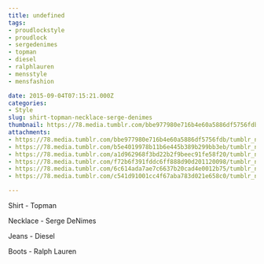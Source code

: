 ```yaml
---
title: undefined
tags:
- proudlockstyle
- proudlock
- sergedenimes
- topman
- diesel
- ralphlauren
- mensstyle
- mensfashion

date: 2015-09-04T07:15:21.000Z
categories:
- Style
slug: shirt-topman-necklace-serge-denimes
thumbnail: https://78.media.tumblr.com/bbe977980e716b4e60a5886df5756fdb/tumblr_nu1pfmeqhu1rhrm24o7_540.jpg
attachments:
- https://78.media.tumblr.com/bbe977980e716b4e60a5886df5756fdb/tumblr_nu1pfmeqhu1rhrm24o7_1280.jpg
- https://78.media.tumblr.com/b5e4019978b11b6e445b389b299bb3eb/tumblr_nu1pfmeqhu1rhrm24o6_1280.jpg
- https://78.media.tumblr.com/a1d962968f3bd22b2f9beec91fe58f20/tumblr_nu1pfmeqhu1rhrm24o1_1280.jpg
- https://78.media.tumblr.com/f72b6f391fddc6ff888d90d201120098/tumblr_nu1pfmeqhu1rhrm24o4_1280.jpg
- https://78.media.tumblr.com/6c614ada7ae7c6637b20cad4e0012b75/tumblr_nu1pfmeqhu1rhrm24o3_1280.jpg
- https://78.media.tumblr.com/c541d91001cc4f67aba783d021e658c0/tumblr_nu1pfmeqhu1rhrm24o2_1280.jpg

---
```


Shirt - Topman 

  Necklace - Serge DeNimes 

  Jeans - Diesel 

  Boots - Ralph Lauren
